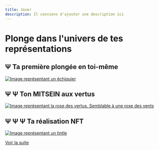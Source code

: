 ```yaml
---
title: Jouer
description: Il conviens d'ajouter une description ici
---
```


# Plonge dans l'univers de tes représentations

## Ψ Ta première plongée en toi-même

[![Image représentant un échiquier](/img/chessboard.png)](/jeux/plongee)

## Ψ Ψ Ton MITSEIN aux vertus

[![Image représentant la rose des vertus. Semblable à une rose des vents](/img/RosedesVertus.png)](/jeux/vertus)

## Ψ Ψ Ψ Ta réalisation NFT

[![Image représentant un tintle](/img/tintleX.png)](/jeux/realiser)

[Voir la suite](/pages/contribuer)
